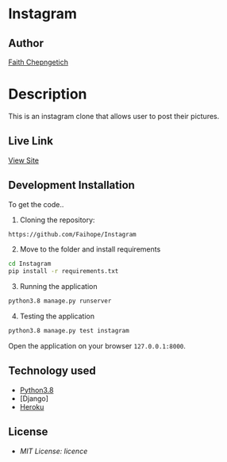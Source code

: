 # Instagram
## Author

[Faith Chepngetich](https://github.com/Faihope)

# Description

This is an instagram clone that allows user to post their pictures.
## Live Link
[View Site]()

## Development Installation
To get the code..

1. Cloning the repository:
  ```bash
https://github.com/Faihope/Instagram
  ```
2. Move to the folder and install requirements
  ```bash
  cd Instagram
  pip install -r requirements.txt
  ```
3. Running the application
  ```bash
  python3.8 manage.py runserver
  ```
4. Testing the application
  ```bash
  python3.8 manage.py test instagram
  ```
Open the application on your browser `127.0.0.1:8000`.


## Technology used

* [Python3.8](https://www.python.org/)
* [Django]
* [Heroku](https://heroku.com)


## License
* *MIT License: licence*